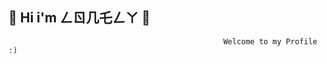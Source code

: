 💨 Hi i'm ㄥㄖ几乇ㄥㄚ 💨
-----------------------------------------------------------------------------------------------------------------------------------------------------------------------------------

                                                    Welcome to my Profile :)

